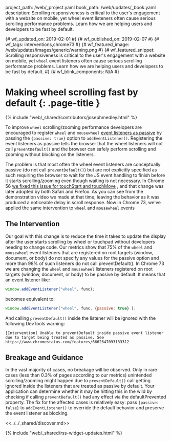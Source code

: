 project_path: /web/_project.yaml
book_path: /web/updates/_book.yaml
description: Scrolling responsiveness is critical to the user's engagement with a website on mobile, yet wheel event listeners often cause serious scrolling performance problems. Learn how we are helping users and developers to be fast by default.

{# wf_updated_on: 2019-02-01 #}
{# wf_published_on: 2019-02-07 #}
{# wf_tags: interventions,chrome73 #}
{# wf_featured_image: /web/updates/images/generic/warning.png #}
{# wf_featured_snippet: Scrolling responsiveness is critical to the user's engagement with a website on mobile, yet <code>wheel</code> event listeners often cause serious scrolling performance problems. Learn how we are helping users and developers to be fast by default. #}
{# wf_blink_components: N/A #}

# Making wheel scrolling fast by default {: .page-title }

{% include "web/_shared/contributors/josephmedley.html" %}

To improve `wheel` scrolling/zooming performance developers are encouraged to
register `wheel` and `mousewheel` [event listeners as
passive](https://developers.google.com/web/updates/2016/06/passive-event-listeners)
by passing the `{passive: true}` option to `addEventListener()`. Registering
the event listeners as passive tells the browser that the wheel listeners will
not call `preventDefault()` and the browser can safely perform scrolling and
zooming without blocking on the listeners.

The problem is that most often the wheel event listeners are conceptually
passive (do not call `preventDefault()`) but are not explicitly specified as
such requiring the browser to wait for the JS event handling to finish before
it starts scrolling/zooming even though waiting is not necessary. In Chrome 56
[we fixed this issue for touchStart and touchMove](https://developers.google.com/web/updates/2017/01/scrolling-intervention)
, and that change was later adopted by both Safari and Firefox. As you can see
from the demonstration video we made at that time, leaving the behavior as it
was produced a noticeable delay in scroll response. Now in Chrome 73, we've
applied the same intervention to `wheel` and `mousewheel` events

## The Intervention

Our goal with this change is to reduce the time it takes to update the display
after the user starts scrolling by wheel or touchpad without developers needing
to change code. Our metrics show that 75% of the `wheel` and `mousewheel` event
listeners that are registered on root targets (window, document, or body) do
not specify any values for the passive option and more than 98% of such
listeners do not call preventDefault(). In Chrome 73 we are changing the
`wheel` and `mousewheel` listeners registered on root targets (window,
document, or body) to be passive by default. It means that an event listener
like:

```js
window.addEventListener("wheel", func);
```

becomes equivalent to:

```js
window.addEventListener("wheel", func, {passive: true} );
```

And calling `preventDefault()` inside the listener will be ignored with the
following DevTools warning:

    [Intervention] Unable to preventDefault inside passive event listener due to target being treated as passive. See https://www.chromestatus.com/features/6662647093133312

## Breakage and Guidance

In the vast majority of cases, no breakage will be observed. Only in rare cases
(less than 0.3% of pages according to our metrics) unintended scrolling/zooming
might happen due to `preventDefault()` call getting ignored inside the
listeners that are treated as passive by default. Your application can
determine whether it may be hitting this in the wild by checking if calling
`preventDefault()` had any effect via the defaultPrevented property. The fix
for the affected cases is relatively easy: pass `{passive: false}` to
`addEventListener()` to override the default behavior and preserve the event
listener as blocking.

<<../../_shared/discover.md>>

{% include "web/_shared/rss-widget-updates.html" %}
